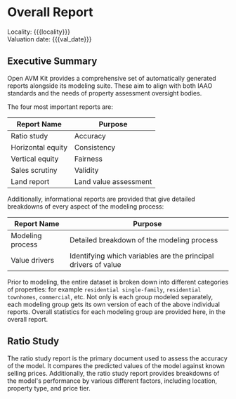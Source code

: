 # Overall Report

Locality: {{{locality}}}  
Valuation date: {{{val_date}}}  

## Executive Summary

Open AVM Kit provides a comprehensive set of automatically generated reports alongside its modeling suite. These aim to align with both IAAO standards and the needs of property assessment oversight bodies.

The four most important reports are:

| Report Name | Purpose                     |
|-------------|-----------------------------|
| Ratio study | Accuracy                    |
| Horizontal equity | Consistency                 |
| Vertical equity | Fairness                    |
| Sales scrutiny | Validity |
| Land report | Land value assessment |

Additionally, informational reports are provided that give detailed breakdowns of every aspect of the modeling process:

| Report Name      | Purpose                                                        |
|------------------|----------------------------------------------------------------|
| Modeling process | Detailed breakdown of the modeling process                     |
| Value drivers    | Identifying which variables are the principal drivers of value |


Prior to modeling, the entire dataset is broken down into different categories of properties: for example `residential single-family`, `residential townhomes`, `commercial`, etc. Not only is each group modeled separately, each modeling group gets its own version of each of the above individual reports. Overall statistics for each modeling group are provided here, in the overall report.

## Ratio Study

The ratio study report is the primary document used to assess the accuracy of the model. It compares the predicted values of the model against known selling prices. Additionally, the ratio study report provides breakdowns of the model's performance by various different factors, including location, property type, and price tier.